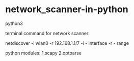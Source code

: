 # network_scanner-in-python
python3


terminal command for network scanner:

netdiscover -i wlan0 -r 192.168.1.1/7
-i - interface
-r - range

python modules:
1.scapy
2.optparse
